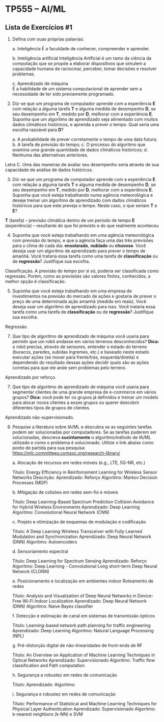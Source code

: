 # TP555 – AI/ML

## Lista de Exercícios #1

1. Defina com suas próprias palavras:

	a. Inteligência
	É a faculdade de conhecer, compreender e aprender.
	
	b. Inteligência artificial
	Inteligência Artificial é um ramo da ciência da computação que se propõe a 		elaborar dispositivos que simulem a capacidade humana de raciocinar, perceber, tomar decisões e resolver problemas.

	c. Aprendizado de máquina  
	É a habilidade de um sistema computacional de aprender sem a necessidade de ter sido previamente programado.

3. Diz-se que um programa de computador aprende com a experiência **E** com relação a alguma tarefa **T** e alguma medida de desempenho **D**, se seu desempenho em **T**, medido por **D**, melhorar com a experiência **E**. Suponha que um algoritmo de aprendizado seja alimentado com muitos dados climáticos históricos, e aprenda a prever o tempo. Qual seria uma escolha razoável para **D**?

	a. A probabilidade de prever corretamente o tempo de uma data futura;
	b. A tarefa de previsão do tempo;
	c. O processo do algoritmo que examina uma grande quantidade de dados climáticos históricos;
	d. Nenhuma das alternativas anteriores.  

Letra C. Uma das maneiras de avaliar seu desempenho seria através de sua capacidade de análise de dados históricos.  

3. Diz-se que um programa de computador aprende com a experiência **E** com relação a alguma tarefa **T** e alguma medida de desempenho **D**, se seu desempenho em **T**, medido por **D**, melhorar com a experiência **E**. Suponha que você esteja trabalhando numa agência meteorológica e deseje treinar um algoritmo de aprendizado com dados climáticos históricos para que este preveja o tempo. Neste caso, o que seriam **T** e **E**?  

**T** (tarefa) – previsão climática dentro de um período de tempo
**E** (experiência) – resultante do que foi previsto e do que realmente aconteceu

4. Suponha que você esteja trabalhando em uma agência meteorológica com previsão do tempo, e que a agência faça uma das três previsões para o clima de cada dia: **ensolarado**, **nublado** ou **chuvoso**. Você deseja usar um algoritmo de aprendizado para prever o tempo de amanhã. Você trataria essa tarefa como uma tarefa de **classificação** ou de **regressão**? Justifique sua escolha.  

Classificação. A previsão do tempo por si só, poderia ser classificada como regressão. Porém, como as previsões são valores finitos, conhecidos, a melhor opção é classificação. 

5. Suponha que você esteja trabalhando em uma empresa de investimentos na previsão do mercado de ações e gostaria de prever o preço de uma determinada ação amanhã (medido em reais). Você deseja usar um algoritmo de aprendizado para isso. Você trataria essa tarefa como uma tarefa de **classificação** ou de **regressão**? Justifique sua escolha.

Regressão.

7. Que tipo de algoritmo de aprendizado de máquina você usaria para permitir que um robô andasse em vários terrenos desconhecidos? **Dica:** o robô precisa, através de sensores, entender o estado do terreno (buracos, paredes, subidas íngremes, etc.) e baseado neste estado executar ações (se mover para frente/trás, esquerda/direita) e dependendo do resultado dessas ações decidir quais são as ações corretas para que ele ande sem problemas pelo terreno.

Aprendizado por reforço.

7. Que tipo de algoritmo de aprendizado de máquina você usaria para segmentar clientes de uma grande empresa de e-commerce em vários grupos? **Dica:** você pode ter os grupos já definidos e treinar um modelo para alocar novos clientes a esses grupos ou querer descobrir diferentes tipos de grupos de clientes.

Aprendizado não-supervisionado.  

8. Pesquise a literatura sobre IA/ML e descubra se as seguintes tarefas podem ser
solucionadas por computadores. Se as tarefas puderem ser solucionadas, descreva
**sucintamente** o algoritmo/método de IA/ML utilizado e como o problema é solucionado.
Utilize o link abaixo como ponto de partida para sua pesquisa:
https://mlc.committees.comsoc.org/research-library/

	a. Alocação de recursos em redes móveis (e.g., LTE, 5G-NR, etc.)
	
	Título: Energy Efficiency in Reinforcement Learning for Wireless Sensor Networks
	Descrição:
	Aprendizado: Reforço
	Algoritmo: Markov Decision Processes (MDP)

	b. Mitigação de colisões em redes sem-fio e móveis

	Título: Deep Learning-Based Spectrum Prediction Collision Avoidance for Hybrid Wireless Environments
	Aprendizado: Deep Learning
	Algoritmo: Convolutional Neural Network (CNN)

	c. Projeto e otimização de esquemas de modulação e codificação 

	Título: A Deep Learning Wireless Transceiver with Fully Learned Modulation and 				Synchronization
	Aprendizado: Deep Neural Network (DNN)
	Algoritmo: Autoencoders

	d. Sensoriamento espectral

	Título: Deep Learning for Spectrum Sensing
	Aprendizado: Reforço
	Algoritmo: Deep Learning - Convolutional Long short-term Deep Neural
	Network (CLDNN)

	e. Posicionamento e localização em ambientes indoor Roteamento de redes

	Título: Analysis and Visualization of Deep Neural Networks in Device-Free
Wi-Fi Indoor Localization
	Aprendizado: Deep Neural Network (DNN)
	Algoritmo: Naive Bayes classifier

	f. Detecção e estimação de canal em sistemas de transmissão ópticos

	Título: Learning-based network path planning for traffic engineering
	Aprendizado: Deep Learning
	Algoritmo: Natural Language Processing (NPL)

	g. Pré-distorção digital de não-linearidades de front-ends de RF

	Título: An Overview on Application of Machine Learning Techniques in Optical Networks
	Aprendizado: Supervisionado
	Algoritmo: Traffic flow classification and Path computation

	h. Segurança e robustez em redes de comunicação 
	
	Título:
	Aprendizado:
	Algoritmo: 

	i. Segurança e robustez em redes de comunicação

	Título: Performance of Statistical and Machine Learning Techniques for Physical Layer Authentication
	Aprendizado: Supervisionado
	Algoritmo: k-nearest neighbors (k-NN) e SVM